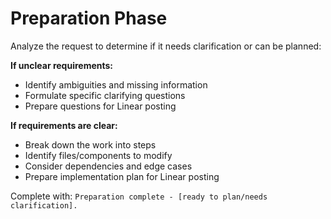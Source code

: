 # Preparation Phase

Analyze the request to determine if it needs clarification or can be planned:

**If unclear requirements:**
- Identify ambiguities and missing information
- Formulate specific clarifying questions
- Prepare questions for Linear posting

**If requirements are clear:**
- Break down the work into steps
- Identify files/components to modify
- Consider dependencies and edge cases
- Prepare implementation plan for Linear posting

Complete with: `Preparation complete - [ready to plan/needs clarification].`